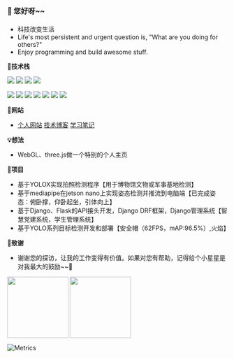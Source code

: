### 👋 您好呀~~ 
#### 
- 科技改变生活
- Life's most persistent and urgent question is, "What are you doing for others?"
- Enjoy programming and build awesome stuff.


**🚀技术栈**

![](https://img.shields.io/badge/python-language-brightgreen)
![](https://img.shields.io/badge/Java-language-brightgreen)
![](https://img.shields.io/badge/Html-language-brightgreen)
![](https://img.shields.io/badge/JavaScript-language-brightgreen)


![](https://img.shields.io/badge/Django-框架-blueviolet)
![](https://img.shields.io/badge/Vue-框架-blueviolet)
![](https://img.shields.io/badge/Redis-缓存-blueviolet)
![](https://img.shields.io/badge/Docker-容器-blueviolet)
![](https://img.shields.io/badge/Spring-框架-blueviolet)
![](https://img.shields.io/badge/SpringMVC-框架-blueviolet)
![](https://img.shields.io/badge/SpringBoot-框架-blueviolet)



**🌱网站**

- [个人网站](https://chenkequan.cn) [技术博客](https://blog.csdn.net/ckq707718837?type=blog) [学习笔记](https://study.chenkequan.cn)

**💡想法**

- WebGL、three.js做一个特别的个人主页


**🌱项目**
- 基于YOLOX实现拍照检测程序【用于博物馆文物或军事基地检测】
- 基于mediapipe在jetson nano上实现姿态检测并推流到电脑端【已完成姿态：俯卧撑，仰卧起坐，引体向上】
- 基于Django、Flask的API接头开发，Django DRF框架，Django管理系统【智慧党建系统，学生管理系统】
- 基于YOLO系列目标检测开发和部署【安全帽（62FPS，mAP:96.5%）,火焰】

**🤟致谢**

- 谢谢您的探访，让我的工作变得有价值。如果对您有帮助，记得给个小星星是对我最大的鼓励~~👋

<img align="left" src="https://github-readme-stats.vercel.app/api?username=swimmant&show_icons=true&theme=algolia" height="140px" />
<img align="center" src="https://github-readme-stats.vercel.app/api/top-langs/?username=swimmant&layout=compact&langs_count=8&theme=algolia" height="140px" />

![Metrics](https://metrics.lecoq.io/swimmant?template=classic&base.metadata=0&isocalendar=1&people=1&isocalendar.duration=half-year&people.limit=24&people.identicons=false&people.size=28&people.types=followers%2C%20following&people.shuffle=false&config.timezone=Asia%2FShanghai)

